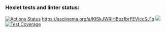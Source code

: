 ### Hexlet tests and linter status:
[![Actions Status](https://github.com/JavaQuaker/java-project-71/workflows/hexlet-check/badge.svg)](https://github.com/JavaQuaker/java-project-71/actions)
https://asciinema.org/a/KISkJWRlHBozfbrFEVIccSJ1q
<a href="https://codeclimate.com/github/JavaQuaker/java-project-71/maintainability"><img src="https://api.codeclimate.com/v1/badges/3732404285363862e527/maintainability" /></a>
[![Test Coverage](https://api.codeclimate.com/v1/badges/3732404285363862e527/test_coverage)](https://codeclimate.com/github/JavaQuaker/java-project-71/test_coverage)
